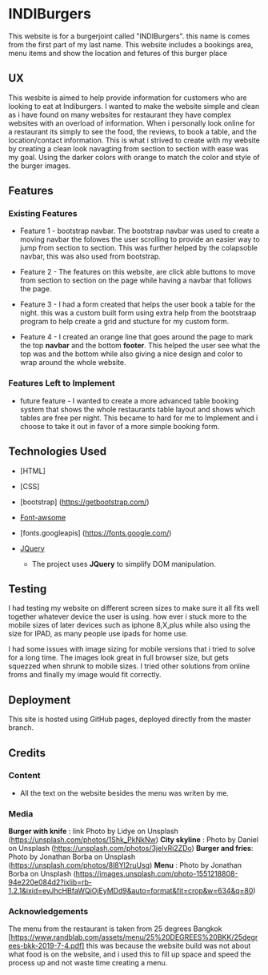 # INDIBurgers

This website is for a burgerjoint called "INDIBurgers". this name is comes from the first part of my last name.  This website includes 
a bookings area, menu items and show the location and fetures of this burger place 
 
## UX
 
This wesbite is aimed to help provide information for customers who are looking to eat at Indiburgers. I wanted to make the website simple and clean as i have found
on many websites for restaurant they have complex websites with an overload of information. When i personally look online for a restaurant its simply to see the food,
the reviews, to book a table, and the location/contact information. This is what i strived to create with my website by creating a clean look navagting from section 
to section with ease was my goal. Using the darker colors with orange to match the color and style of the burger images.

## Features


 
### Existing Features
- Feature 1 - bootstrap navbar. The bootstrap navbar was used to create a moving navbar the folowes the user scrolling to provide an easier way to jump from section to 
section. This was further helped by the colapsoble navbar, this was also used from bootstrap.

- Feature 2 - The features on this website, are click able buttons to move from section to section on the page while having a navbar that follows the page.

- Feature 3 - I had a form created that helps the user book a table for the night. this was a custom built form using extra help from the bootstraap program to help 
create a grid and stucture for my custom form.

- Feature 4 - I created an orange line that goes around the page to mark the top **navbar** and the bottom **footer**. This helped the user see what the top was and the
bottom while also giving a nice design and color to wrap around the whole website.


### Features Left to Implement
- future feature - I wanted to create a more advanced table booking system that shows the whole restaurants table layout and shows which tables are free per night. This 
became to hard for me to Implement and i choose to take it out in favor of a more simple booking form. 

## Technologies Used

- [HTML]
- [CSS]
- [bootstrap] (https://getbootstrap.com/)
- [Font-awsome](http://fontawesome.com/)
- [fonts.googleapis] (https://fonts.google.com/)

- [JQuery](https://jquery.com)
    - The project uses **JQuery** to simplify DOM manipulation.


## Testing

I had testing my website on different screen sizes to make sure it all fits well together whatever device the user is using. how ever i stuck more to the mobile sizes of
later devices such as iphone 8,X,plus while also using the size for IPAD, as many people use ipads for home use.

I had some issues with image sizing for mobile versions that i tried to solve for a long time. The images look great in full browser size, but gets squezzed when shrunk 
to mobile sizes. I tried other solutions from online froms and finally my image would fit correctly.

## Deployment

This site is hosted using GitHub pages, deployed directly from the master branch.

## Credits

### Content

- All the text on the website besides the menu was writen by me. 

### Media
**Burger with knife** : link Photo by Lidye on Unsplash (https://unsplash.com/photos/1Shk_PkNkNw)
**City skyline** : Photo by Daniel on Unsplash (https://unsplash.com/photos/3jeIvRi2ZDo)
**Burger and fries**: Photo by Jonathan Borba on Unsplash (https://unsplash.com/photos/8l8Yl2ruUsg)
**Menu** :  Photo by Jonathan Borba on Unsplash  (https://images.unsplash.com/photo-1551218808-94e220e084d2?ixlib=rb-1.2.1&ixid=eyJhcHBfaWQiOjEyMDd9&auto=format&fit=crop&w=634&q=80)

### Acknowledgements

The menu from the restaurant is taken from 25 degrees Bangkok [https://www.randblab.com/assets/menu/25%20DEGREES%20BKK/25degrees-bkk-2019-7-4.pdf]
this was because the website build was not about what food is on the website, and i used this to fill up space and speed the process up and not waste time creating a menu.
